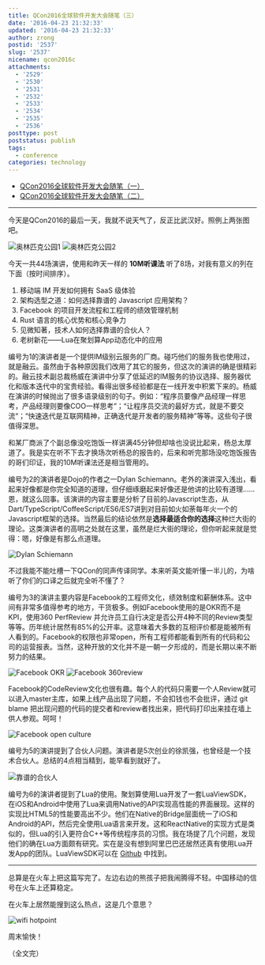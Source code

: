 ```yaml
---
title: QCon2016全球软件开发大会随笔（三）
date: '2016-04-23 21:32:33'
updated: '2016-04-23 21:32:33'
author: zrong
postid: '2537'
slug: '2537'
nicename: qcon2016c
attachments:
  - '2529'
  - '2530'
  - '2531'
  - '2532'
  - '2533'
  - '2534'
  - '2535'
  - '2536'
posttype: post
poststatus: publish
tags:
  - conference
categories: technology
---
```


- [QCon2016全球软件开发大会随笔（一）][1]
- [QCon2016全球软件开发大会随笔（二）][2]

----

今天是QCon2016的最后一天，我就不说天气了，反正比武汉好。照例上两张图吧。

![奥林匹克公园1][51]
![奥林匹克公园2][52]

<!--more-->
今天一共44场演讲，使用和昨天一样的 **10M听课法** 听了8场，对我有意义的列在下面（按时间排序）。

1. 移动端 IM 开发如何拥有 SaaS 级体验
2. 架构选型之道：如何选择靠谱的 Javascript 应用架构？
3. Facebook 的项目开发流程和工程师的绩效管理机制
4. Rust 语言的核心优势和核心竞争力
5. 见微知著，技术人如何选择靠谱的合伙人？
6. 老树新花——Lua在聚划算App动态化中的应用

编号为1的演讲者是一个提供IM级别云服务的厂商。碰巧他们的服务我也使用过，就是融云。虽然由于各种原因我们改用了其它的服务，但这次的演讲的确是很精彩的。融云技术副总裁杨威在演讲中分享了低延迟的IM服务的协议选择、服务器优化和版本迭代中的宝贵经验。看得出很多经验都是在一线开发中积累下来的。杨威在演讲的时候抛出了很多语录级别的句子。例如：“程序员要像产品经理一样思考，产品经理则要像COO一样思考”；“让程序员交流的最好方式，就是不要交流“；“快速迭代是互联网精神，正确迭代是开发者的服务精神”等等。这些句子很值得深思。

和某厂商派了个副总像没吃饱饭一样讲满45分钟但却啥也没说比起来，杨总太厚道了。我是实在听不下去才换场次听杨总的报告的，后来和听完那场没吃饱饭报告的哥们印证，我的10M听课法还是相当管用的。

编号为2的演讲者是Dojo的作者之一Dylan Schiemann。老外的演讲深入浅出，看起来好像都是你完全知道的道理，但仔细琢磨起来好像还是他讲的比较有道理……恩，就这么回事。该演讲的内容主要是分析了目前的Javascript生态，从Dart/TypeScript/CoffeeScript/ES6/ES7讲到对目前如火如荼每年火一个的Javascript框架的选择。当然最后的结论依然是**选择最适合你的选择**这种烂大街的理论。这类演讲者的高明之处就在这里，虽然是烂大街的理论，但你听起来就是觉得：嗯，好像是有那么点道理。

![Dylan Schiemann][53]

不过我能不能吐槽一下QCon的同声传译同学。本来听英文能听懂一半儿的，为啥听了你们的口译之后就完全听不懂了？

编号为3的演讲主要内容是Facebook的工程师文化，绩效制度和薪酬体系。这中间有非常多值得参考的地方，干货极多。例如Facebook使用的是OKR而不是KPI，使用360 PerfReview 并允许员工自行决定是否公开4种不同的Review类型等等。历年统计居然有85%的公开率。这意味着大多数的互相评价都是能被所有人看到的。Facebook的权限也非常open，所有工程师都能看到所有的代码和公司的运营报表。当然，这种开放的文化并不是一朝一夕形成的，而是长期以来不断努力的结果。

![Facebook OKR][55]
![Facebook 360review][56]

Facebook的CodeReview文化也很有趣。每个人的代码只需要一个人Review就可以进入master主库，如果上线产品出现了问题，不会扣钱也不会批评，通过 git blame 把出现问题的代码的提交者和review者找出来，把代码打印出来挂在墙上供人参观。呵呵！

![Facebook open culture][57]

编号为5的演讲提到了合伙人问题。演讲者是5次创业的徐凯强，也曾经是一个技术合伙人。总结的4点相当精到，能早看到就好了。

![靠谱的合伙人][58]

编号为6的演讲者提到了Lua的使用。聚划算使用Lua开发了一套LuaViewSDK，在iOS和Android中使用了Lua来调用Native的API实现高性能的界面展现。这样的实现比HTML5的性能要高出不少。他们在Native的Bridge层面统一了iOS和Android的API，然后完全使用Lua语言来开发。这和ReactNative的实现方式是类似的，但Lua的引入更符合C++等传统程序员的习惯。我在场提了几个问题，发现他们的确在Lua方面颇有研究。实在是没有想到阿里巴巴还居然还真有使用Lua开发App的团队。LuaViewSDK可以在 [Github][3] 中找到。

----

总算是在火车上把这篇写完了。左边右边的熊孩子把我闹腾得不轻。中国移动的信号在火车上还算稳定。

在火车上居然能搜到这么热点，这是几个意思？

![wifi hotpoint][54]

周末愉快！

（全文完）

[1]: https://blog.zengrong.net/post/2521.html
[2]: https://blog.zengrong.net/post/2528.html
[3]: https://github.com/alibaba/LuaViewSDK
[51]: /uploads/2016/04/qcon31.jpg
[52]: /uploads/2016/04/qcon32.jpg
[53]: /uploads/2016/04/qcon33.jpg
[54]: /uploads/2016/04/qcon34.jpg
[55]: /uploads/2016/04/qcon35.jpg
[56]: /uploads/2016/04/qcon36.jpg
[57]: /uploads/2016/04/qcon37.jpg
[58]: /uploads/2016/04/qcon38.jpg
